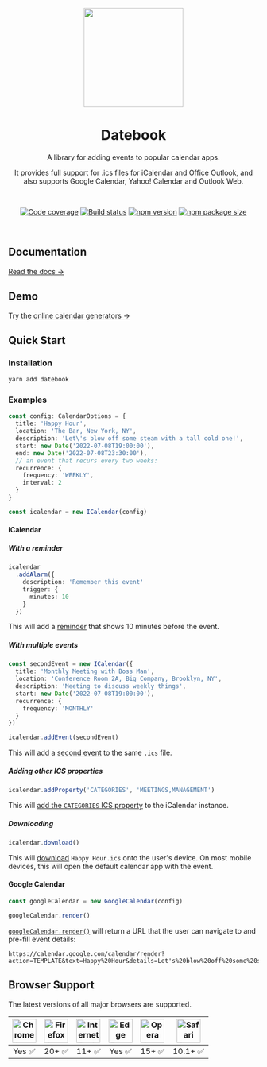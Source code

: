 <p align="center">
  <a href="https://datebook.dev/">
    <img src="https://datebook.dev/assets/logo.svg" width="200" height="200" />
  </a>

  <h1 style="text-align: center;" align="center">Datebook</h1>
</p>

<p align="center">A library for adding events to popular calendar apps.</p>

<p align="center">It provides full support for .ics files for iCalendar and Office Outlook, and also supports Google Calendar, Yahoo! Calendar and Outlook Web.</p>

<br>

<p align="center">
  <a href="https://codecov.io/gh/jshor/datebook"><img
    src="https://img.shields.io/codecov/c/github/jshor/datebook.svg?style=for-the-badge"
    alt="Code coverage"
  /></a> <a href="https://github.com/jshor/datebook/actions?query=workflow%3A%22Build+and+Publish%22"><img
    src="https://img.shields.io/github/workflow/status/jshor/datebook/Build%20and%20Publish?style=for-the-badge"
    alt="Build status"
  /></a> <a href="https://npmjs.com/package/datebook"><img
    src="http://img.shields.io/npm/v/datebook.svg?style=for-the-badge"
    alt="npm version"
  /></a> <a href="https://bundlephobia.com/result?p=datebook"><img
    src="https://img.shields.io/bundlephobia/min/datebook?style=for-the-badge"
    alt="npm package size"
  /></a>
</p>

<br>

## Documentation

[Read the docs →](https://datebook.dev/docs/)

## Demo

Try the [online calendar generators →](https://datebook.dev/generators/)

## Quick Start

### Installation

```sh
yarn add datebook
```

### Examples

```ts
const config: CalendarOptions = {
  title: 'Happy Hour',
  location: 'The Bar, New York, NY',
  description: 'Let\'s blow off some steam with a tall cold one!',
  start: new Date('2022-07-08T19:00:00'),
  end: new Date('2022-07-08T23:30:00'),
  // an event that recurs every two weeks:
  recurrence: {
    frequency: 'WEEKLY',
    interval: 2
  }
}

const icalendar = new ICalendar(config)
```

#### iCalendar

##### With a reminder

```ts
icalendar
  .addAlarm({
    description: 'Remember this event'
    trigger: {
      minutes: 10
    }
  })
```

This will add a [reminder](https://datebook.dev/docs/) that shows 10 minutes before the event.

##### With multiple events

```ts
const secondEvent = new ICalendar({
  title: 'Monthly Meeting with Boss Man',
  location: 'Conference Room 2A, Big Company, Brooklyn, NY',
  description: 'Meeting to discuss weekly things',
  start: new Date('2022-07-08T19:00:00'),
  recurrence: {
    frequency: 'MONTHLY'
  }
})

icalendar.addEvent(secondEvent)
```

This will add a [second event](https://datebook.dev/docs/icalendar.html#addevent-icalendar-icalendar) to the same `.ics` file.

##### Adding other ICS properties

```ts
icalendar.addProperty('CATEGORIES', 'MEETINGS,MANAGEMENT')
```

This will [add the `CATEGORIES` ICS property](https://datebook.dev/docs/icalendar.html#addproperty-key-string-value-icspropertyvalue) to the iCalendar instance.

##### Downloading

```ts
icalendar.download()
```

This will [download](https://datebook.dev/docs/icalendar.html#download) `Happy Hour.ics` onto the user's device. On most mobile devices, this will open the default calendar app with the event.

#### Google Calendar

```js
const googleCalendar = new GoogleCalendar(config)

googleCalendar.render()
```

[`googleCalendar.render()`](https://datebook.dev/docs/google.html#render) will return a URL that the user can navigate to and pre-fill event details:

```
https://calendar.google.com/calendar/render?action=TEMPLATE&text=Happy%20Hour&details=Let's%20blow%20off%20some%20steam%20with%20a%20tall%20cold%20one!&location=The%20Bar%2C%20New%20York%2C%20NY&dates=20220708T190000%2F20220708T230000&recur=RRULE%3AFREQ%3DWEEKLY%3BINTERVAL%3D1
```

## Browser Support

The latest versions of all major browsers are supported.

| <img src="https://raw.githubusercontent.com/alrra/browser-logos/master/src/chrome/chrome_128x128.png?raw=true" width="48px" height="48px" alt="Chrome logo"> | <img src="https://raw.githubusercontent.com/alrra/browser-logos/master/src/firefox/firefox_128x128.png?raw=true" width="48px" height="48px" alt="Firefox logo"> | <img src="https://raw.githubusercontent.com/alrra/browser-logos/master/src/archive/internet-explorer_9-11/internet-explorer_9-11_128x128.png" width="48px" height="48px" alt="Internet Explorer logo"> | <img src="https://raw.githubusercontent.com/alrra/browser-logos/master/src/edge/edge_128x128.png" width="48px" height="48px" alt="Edge Browser Logo" > | <img src="https://raw.githubusercontent.com/alrra/browser-logos/master/src/opera/opera_128x128.png?raw=true" width="48px" height="48px" alt="Opera logo"> | <img src="https://raw.githubusercontent.com/alrra/browser-logos/master/src/safari/safari_128x128.png?raw=true" width="48px" height="48px" alt="Safari logo">
|:---:|:---:|:---:|:---:|:---:|:---:|
| Yes ✅ | 20+ ✅ | 11+ ✅ | Yes ✅ | 15+ ✅ | 10.1+ ✅
